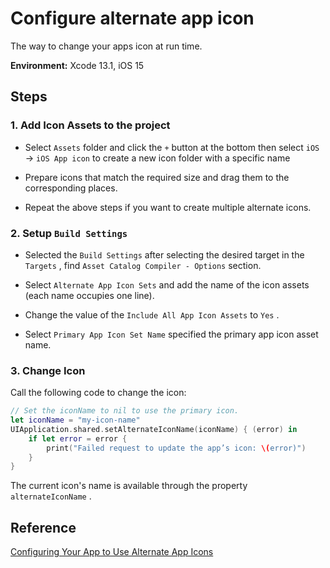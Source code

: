# Configure alternate app icon

The way to change your apps icon at run time.



**Environment:**  Xcode 13.1, iOS 15

## Steps

### 1. Add Icon Assets to the project

- Select `Assets` folder and click the  `+`  button at the bottom then select  `iOS`  ->  `iOS App icon` to create a new icon folder with a specific name

- Prepare icons that match the required size and drag them to the corresponding places.
- Repeat the above steps if you want to create multiple alternate icons.



### 2. Setup `Build Settings`

- Selected the `Build Settings` after selecting the desired target in the  `Targets` , find `Asset Catalog Compiler - Options` section.

- Select `Alternate App Icon Sets`  and add the name of the icon assets (each name occupies one line).
- Change the value of the `Include All App Icon Assets` to `Yes` .

- Select `Primary App Icon Set Name` specified the primary app icon asset name.



### 3. Change Icon

Call the following code to change the icon:

```swift
// Set the iconName to nil to use the primary icon.
let iconName = "my-icon-name"
UIApplication.shared.setAlternateIconName(iconName) { (error) in
    if let error = error {
        print("Failed request to update the app’s icon: \(error)")
    }
}
```



The current icon's name is available through the property `alternateIconName` .



## Reference

[Configuring Your App to Use Alternate App Icons](https://developer.apple.com/documentation/xcode/asset_management/configuring_your_app_to_use_alternate_app_icons)